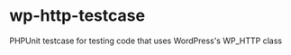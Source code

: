 wp-http-testcase
================

PHPUnit testcase for testing code that uses WordPress's WP_HTTP class
